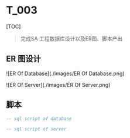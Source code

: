 # T_003

[TOC]



> 完成SA 工程数据库设计以及ER图、脚本产出

## ER 图设计

![ER Of Database](./images/ER Of Database.png)

![ER Of Server](./images/ER Of Server.png)

## 脚本

```sql
-- sql script of database

```



```sql
-- sql script of server
```

